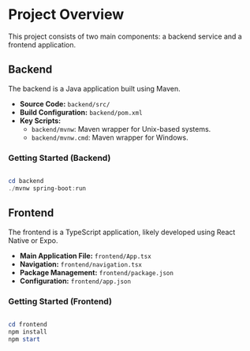 # Project Overview

This project consists of two main components: a backend service and a frontend application.

## Backend

The backend is a Java application built using Maven.

- **Source Code:** `backend/src/`
- **Build Configuration:** `backend/pom.xml`
- **Key Scripts:**
    - `backend/mvnw`: Maven wrapper for Unix-based systems.
    - `backend/mvnw.cmd`: Maven wrapper for Windows.

### Getting Started (Backend)


```powershell

cd backend
./mvnw spring-boot:run
```

## Frontend

The frontend is a TypeScript application, likely developed using React Native or Expo.

- **Main Application File:** `frontend/App.tsx`
- **Navigation:** `frontend/navigation.tsx`
- **Package Management:** `frontend/package.json`
- **Configuration:** `frontend/app.json`

### Getting Started (Frontend)

```powershell

cd frontend
npm install
npm start 

```